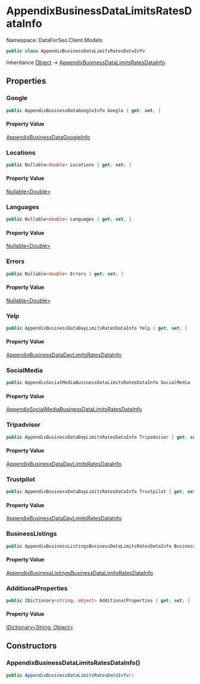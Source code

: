 # AppendixBusinessDataLimitsRatesDataInfo

Namespace: DataForSeo.Client.Models

```csharp
public class AppendixBusinessDataLimitsRatesDataInfo
```

Inheritance [Object](https://docs.microsoft.com/en-us/dotnet/api/system.object) → [AppendixBusinessDataLimitsRatesDataInfo](./dataforseo.client.models.appendixbusinessdatalimitsratesdatainfo.md)

## Properties

### **Google**

```csharp
public AppendixBusinessDataGoogleInfo Google { get; set; }
```

#### Property Value

[AppendixBusinessDataGoogleInfo](./dataforseo.client.models.appendixbusinessdatagoogleinfo.md)<br>

### **Locations**

```csharp
public Nullable<double> Locations { get; set; }
```

#### Property Value

[Nullable&lt;Double&gt;](https://docs.microsoft.com/en-us/dotnet/api/system.nullable-1)<br>

### **Languages**

```csharp
public Nullable<double> Languages { get; set; }
```

#### Property Value

[Nullable&lt;Double&gt;](https://docs.microsoft.com/en-us/dotnet/api/system.nullable-1)<br>

### **Errors**

```csharp
public Nullable<double> Errors { get; set; }
```

#### Property Value

[Nullable&lt;Double&gt;](https://docs.microsoft.com/en-us/dotnet/api/system.nullable-1)<br>

### **Yelp**

```csharp
public AppendixBusinessDataDayLimitsRatesDataInfo Yelp { get; set; }
```

#### Property Value

[AppendixBusinessDataDayLimitsRatesDataInfo](./dataforseo.client.models.appendixbusinessdatadaylimitsratesdatainfo.md)<br>

### **SocialMedia**

```csharp
public AppendixSocialMediaBusinessDataLimitsRatesDataInfo SocialMedia { get; set; }
```

#### Property Value

[AppendixSocialMediaBusinessDataLimitsRatesDataInfo](./dataforseo.client.models.appendixsocialmediabusinessdatalimitsratesdatainfo.md)<br>

### **Tripadvisor**

```csharp
public AppendixBusinessDataDayLimitsRatesDataInfo Tripadvisor { get; set; }
```

#### Property Value

[AppendixBusinessDataDayLimitsRatesDataInfo](./dataforseo.client.models.appendixbusinessdatadaylimitsratesdatainfo.md)<br>

### **Trustpilot**

```csharp
public AppendixBusinessDataDayLimitsRatesDataInfo Trustpilot { get; set; }
```

#### Property Value

[AppendixBusinessDataDayLimitsRatesDataInfo](./dataforseo.client.models.appendixbusinessdatadaylimitsratesdatainfo.md)<br>

### **BusinessListings**

```csharp
public AppendixBusinessListingsBusinessDataLimitsRatesDataInfo BusinessListings { get; set; }
```

#### Property Value

[AppendixBusinessListingsBusinessDataLimitsRatesDataInfo](./dataforseo.client.models.appendixbusinesslistingsbusinessdatalimitsratesdatainfo.md)<br>

### **AdditionalProperties**

```csharp
public IDictionary<string, object> AdditionalProperties { get; set; }
```

#### Property Value

[IDictionary&lt;String, Object&gt;](https://docs.microsoft.com/en-us/dotnet/api/system.collections.generic.idictionary-2)<br>

## Constructors

### **AppendixBusinessDataLimitsRatesDataInfo()**

```csharp
public AppendixBusinessDataLimitsRatesDataInfo()
```
